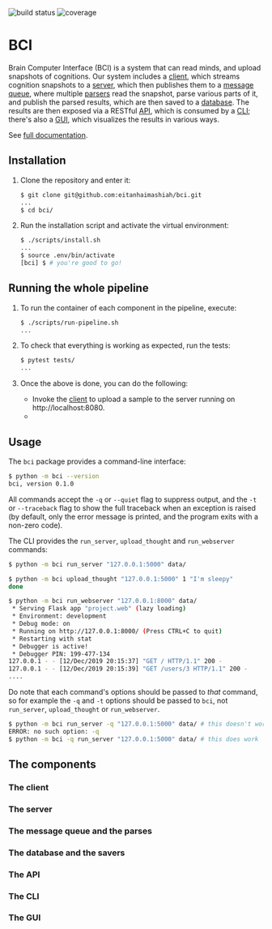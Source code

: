 ![build status](https://travis-ci.org/eitanhaimashiah/bci.svg?branch=master)
![coverage](https://codecov.io/gh/eitanhaimashiah/bci/branch/master/graph/badge.svg)

# BCI

Brain Computer Interface (BCI) is a system that can read minds, and upload 
snapshots of cognitions. Our system includes a [client](#the-client), which 
streams cognition snapshots to a [server](#the-server), which then publishes 
them to a [message queue](#the-message-queue-and-the-parses), where multiple 
[parsers](#the-message-queue-and-the-parses) read the snapshot, parse various 
parts of it, and publish the parsed results, which are then saved to a 
[database](#the-database-and-the-savers). The results are then exposed via a 
RESTful [API](#the-api), which is consumed by a [CLI](#the-cli); there's also 
a [GUI](#the-guiE
), which visualizes the results in various ways.

See [full documentation](https://bci.readthedocs.io/en/latest/).

## Installation

1. Clone the repository and enter it:

    ```sh
    $ git clone git@github.com:eitanhaimashiah/bci.git
    ...
    $ cd bci/
    ```

2. Run the installation script and activate the virtual environment:

    ```sh
    $ ./scripts/install.sh
    ...
    $ source .env/bin/activate
    [bci] $ # you're good to go!
    ```

## Running the whole pipeline

1. To run the container of each component in the pipeline, execute: 

    ```sh
    $ ./scripts/run-pipeline.sh
    ...
    ```

2. To check that everything is working as expected, run the tests:

    ```sh
    $ pytest tests/
    ...
    ```
   
3. Once the above is done, you can do the following:
    * Invoke the [client](#the-client) to upload a sample to the server 
    running on http://localhost:8080.
    * 

    

## Usage

The `bci` package provides a command-line interface:

```sh
$ python -m bci --version
bci, version 0.1.0
```

All commands accept the `-q` or `--quiet` flag to suppress output, and the `-t`
or `--traceback` flag to show the full traceback when an exception is raised
(by default, only the error message is printed, and the program exits with a
non-zero code).

The CLI provides the `run_server`, `upload_thought` and `run_webserver` commands:

```sh
$ python -m bci run_server "127.0.0.1:5000" data/
```
```sh
$ python -m bci upload_thought "127.0.0.1:5000" 1 "I'm sleepy"
done
```
```sh
$ python -m bci run_webserver "127.0.0.1:8000" data/
 * Serving Flask app "project.web" (lazy loading)
 * Environment: development
 * Debug mode: on
 * Running on http://127.0.0.1:8000/ (Press CTRL+C to quit)
 * Restarting with stat
 * Debugger is active!
 * Debugger PIN: 199-477-134
127.0.0.1 - - [12/Dec/2019 20:15:37] "GET / HTTP/1.1" 200 -
127.0.0.1 - - [12/Dec/2019 20:15:39] "GET /users/3 HTTP/1.1" 200 -
....
```
Do note that each command's options should be passed to *that* command, so for 
example the `-q` and `-t` options should be passed to `bci`, not `run_server`, 
`upload_thought` or `run_webserver`.

```sh
$ python -m bci run_server -q "127.0.0.1:5000" data/ # this doesn't work
ERROR: no such option: -q
$ python -m bci -q run_server "127.0.0.1:5000" data/ # this does work
```

## The components

### The client
<!-- TODO Describe how a user can add a new driver -->

### The server

### The message queue and the parses
<!-- TODO Provide documentation about how to add a new parser: 
what would I need to do to be able to have the parse command invoke 
my own code, and the run-parser command to run it as a service 
working with a message queue. -->

### The database and the savers

### The API
 
### The CLI

### The GUI
